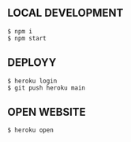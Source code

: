 ## LOCAL DEVELOPMENT

```
$ npm i
$ npm start
```

## DEPLOYY

```
$ heroku login
$ git push heroku main
```

## OPEN WEBSITE

```
$ heroku open
```
